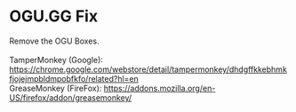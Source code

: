 # OGU.GG Fix

Remove the OGU Boxes.<br><br>
TamperMonkey (Google): https://chrome.google.com/webstore/detail/tampermonkey/dhdgffkkebhmkfjojejmpbldmpobfkfo/related?hl=en<br>
GreaseMonkey (FireFox): https://addons.mozilla.org/en-US/firefox/addon/greasemonkey/<br>
